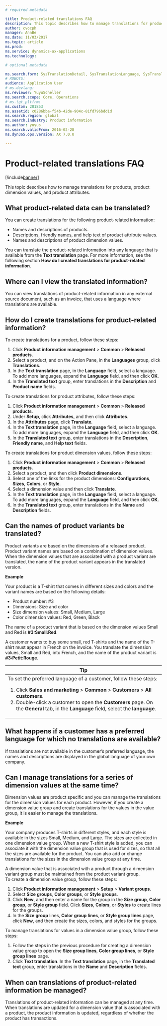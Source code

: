 ```yaml
---
# required metadata

title: Product-related translations FAQ
description: This topic describes how to manage translations for products, product dimension values, and product attributes. 
author: cvocph
manager: AnnBe
ms.date: 11/03/2017
ms.topic: article
ms.prod: 
ms.service: dynamics-ax-applications
ms.technology: 

# optional metadata

ms.search.form: SysTranslationDetail, SysTranslationLanguage, SysTranslationList
# ROBOTS: 
audience: Application User
# ms.devlang: 
ms.reviewer: YuyuScheller
ms.search.scope: Core, Operations
# ms.tgt_pltfrm: 
ms.custom: 201853
ms.assetid: c0286bba-f54b-42de-904c-81fd796bdd1d
ms.search.region: global
ms.search.industry: Product information
ms.author: yuyus
ms.search.validFrom: 2016-02-28
ms.dyn365.ops.version: AX 7.0.0

---
```


# Product-related translations FAQ

[!include[banner](../includes/banner.md)]


This topic describes how to manage translations for products, product dimension values, and product attributes. 

What product-related data can be translated?
--------------------------------------------

You can create translations for the following product-related information:
-   Names and descriptions of products.
-   Descriptions, friendly names, and help text of product attribute values.
-   Names and descriptions of product dimension values.

You can translate the product-related information into any language that is available from the **Text translation** page. For more information, see the following section **How do I created translations for product-related information**.

## Where can I view the translated information?
You can view translations of product-related information in any external source document, such as an invoice, that uses a language where translations are available.

## How do I create translations for product-related information?
To create translations for a product, follow these steps:
1.  Click **Product information management** &gt; **Common** &gt; **Released products**.
2.  Select a product, and on the Action Pane, in the **Languages** group, click **Translations**.
3.  In the **Text translation** page, in the **Language** field, select a language. To add more languages, expand the **Language** field, and then click **OK**.
4.  In the **Translated text** group, enter translations in the **Description** and **Product name** fields.

To create translations for product attributes, follow these steps:
1.  Click **Product information management** &gt; **Common** &gt; **Released products**.
2.  Under **Setup**, click **Attributes**, and then click **Attributes**.
3.  In the **Attributes** page, click **Translate**.
4.  In the **Text translation** page, in the **Language** field, select a language. To add more languages, expand the **Language** field, and then click **OK**.
5.  In the **Translated text** group, enter translations in the **Description**, **Friendly name**, and **Help text** fields.

To create translations for product dimension values, follow these steps:
1.  Click **Product information management** &gt; **Common** &gt; **Released products**.
2.  Select a product, and then click **Product dimensions**.
3.  Select one of the links for the product dimensions: **Configurations**, **Sizes**, **Colors**, or **Style**.
4.  Select a dimension value and then click **Translate**.
5.  In the **Text translation** page, in the **Language** field, select a language. To add more languages, expand the **Language** field, and then click **OK**.
6.  In the **Translated text** group, enter translations in the **Name** and **Description** fields.

## Can the names of product variants be translated?
Product variants are based on the dimensions of a released product. Product variant names are based on a combination of dimension values. When the dimension values that are associated with a product variant are translated, the name of the product variant appears in the translated version.  

**Example**  

Your product is a T-shirt that comes in different sizes and colors and the variant names are based on the following details:
-   Product number: \#3
-   Dimensions: Size and color
-   Size dimension values: Small, Medium, Large
-   Color dimension values: Red, Green, Black

The name of a product variant that is based on the dimension values Small and Red is **\#3:Small:Red**.  

A customer wants to buy some small, red T-shirts and the name of the T-shirt must appear in French on the invoice. You translate the dimension values, Small and Red, into French, and the name of the product variant is **\#3:Petit:Rouge**.
<table>
<colgroup>
<col width="100%" />
</colgroup>
<thead>
<tr class="header">
<th><strong>Tip</strong></th>
</tr>
</thead>
<tbody>
<tr class="odd">
<td>To set the preferred language of a customer, follow these steps:
<ol>  
<li>Click <strong>Sales and marketing</strong> &gt; <strong>Common</strong> &gt; <strong>Customers</strong> &gt; <strong>All</strong> <strong>customers</strong>.</li>
<li>Double-click a customer to open the <strong>Customers</strong> page. On the <strong>General</strong> tab, in the <strong>Language</strong> field, select the <strong>language</strong>.</li>
</ol></td>
</tr>
</tbody>
</table>

## What happens if a customer has a preferred language for which no translations are available?
If translations are not available in the customer’s preferred language, the names and descriptions are displayed in the global language of your own company.

## Can I manage translations for a series of dimension values at the same time?
Dimension values are product specific and you can manage the translations for the dimension values for each product. However, if you create a dimension value group and create translations for the values in the value group, it is easier to manage the translations.   

**Example**  

Your company produces T-shirts in different styles, and each style is available in the sizes Small, Medium, and Large. The sizes are collected in one dimension value group. When a new T-shirt style is added, you can associate it with the dimension value group that is used for sizes, so that all the sizes are available for the product. You can also add or change translations for the sizes in the dimension value group at any time.  

A dimension value that is associated with a product through a dimension variant group must be maintained from the product variant group.   
To create a dimension value group, follow these steps:
1.  Click **Product information management** &gt; **Setup** &gt; **Variant groups**.
2.  Select **Size** **groups**, **Color groups**, or **Style groups**.
3.  Click **New**, and then enter a name for the group in the **Size** **group**, **Color group**, or **Style group** field. Click **Sizes**, **Colors**, or **Styles** to create lines for the groups.
4.  In the **Size** **group** lines, **Color** **group** **lines**, or **Style group lines** page, click **New**, and then create the sizes, colors, and styles for the groups.

To manage translations for values in a dimension value group, follow these steps:
1.  Follow the steps in the previous procedure for creating a dimension value group to open the **Size group lines**, **Color group lines**, or **Style group lines** page.
2.  Click **Text translation**. In the **Text translation** page, in the **Translated text** group, enter translations in the **Name** and **Description** fields.

## When can translations of product-related information be managed?
Translations of product-related information can be managed at any time. When translations are updated for a dimension value that is associated with a product, the product information is updated, regardless of whether the product has transactions.





